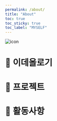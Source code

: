 ```yaml
---
permalink: /about/
title: "About"
toc: true
toc_sticky: true
toc_label: "MYSELF"
---
```


![icon](/assets/logo.ico/apple-icon-120x120.png)

# 📖 이데올로기

# 📑 프로젝트

# 🧭 활동사항
